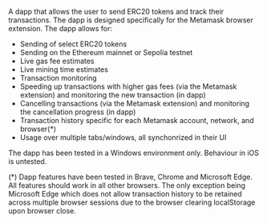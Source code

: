 A dapp that allows the user to send ERC20 tokens and track their transactions.
The dapp is designed specifically for the Metamask browser extension.
The dapp allows for:
* Sending of select ERC20 tokens
* Sending on the Ethereum mainnet or Sepolia testnet
* Live gas fee estimates
* Live mining time estimates
* Transaction monitoring
* Speeding up transactions with higher gas fees (via the Metamask extension) and monitoring the new transaction (in dapp)
* Cancelling transactions (via the Metamask extension) and monitoring the cancellation progress (in dapp)
* Transaction history specific for each Metamask account, network, and browser(*)
* Usage over multiple tabs/windows, all synchonrized in their UI

The dapp has been tested in a Windows environment only. Behaviour in iOS is untested.

(*) Dapp features have been tested in Brave, Chrome and Microsoft Edge. All features should work in all other browsers. The only exception being Microsoft Edge which does not allow transaction history to be retained across multiple browser sessions due to the browser clearing localStorage upon browser close.
